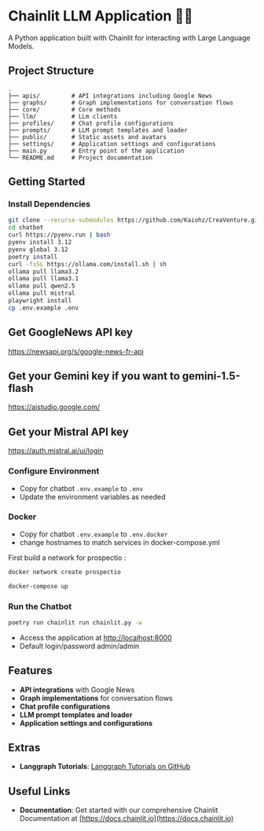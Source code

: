 # Chainlit LLM Application 🚀🤖

A Python application built with Chainlit for interacting with Large Language Models.

## Project Structure
```
.  
├── apis/         # API integrations including Google News  
├── graphs/       # Graph implementations for conversation flows
├── core/         # Core methods
├── llm/          # LLm clients
├── profiles/     # Chat profile configurations  
├── prompts/      # LLM prompt templates and loader  
├── public/       # Static assets and avatars  
├── settings/     # Application settings and configurations  
├── main.py       # Entry point of the application
└── README.md     # Project documentation
```

## Getting Started

### Install Dependencies
```bash
git clone --recurse-submodules https://github.com/Kaiohz/CreaVenture.git
cd chatbot 
curl https://pyenv.run | bash
pyenv install 3.12
pyenv global 3.12
poetry install
curl -fsSL https://ollama.com/install.sh | sh
ollama pull llama3.2 
ollama pull llama3.1
ollama pull qwen2.5
ollama pull mistral
playwright install
cp .env.example .env
```

## Get GoogleNews API key

https://newsapi.org/s/google-news-fr-api

## Get your Gemini key if you want to gemini-1.5-flash

https://aistudio.google.com/

## Get your Mistral API key 

https://auth.mistral.ai/ui/login

### Configure Environment
- Copy for chatbot `.env.example` to `.env`
- Update the environment variables as needed

### Docker
- Copy for chatbot `.env.example` to `.env.docker`
- change hostnames to match services in docker-compose.yml

First build a network for prospectio :
```bash
docker network create prospectio
```

```bash
docker-compose up
```

### Run the Chatbot
```bash
poetry run chainlit run chainlit.py -w
```

- Access the application at [http://localhost:8000](http://localhost:8000)
- Default login/password admin/admin

## Features
- **API integrations** with Google News
- **Graph implementations** for conversation flows
- **Chat profile configurations**
- **LLM prompt templates and loader**
- **Application settings and configurations**

## Extras
- **Langgraph Tutorials**: [Langgraph Tutorials on GitHub](https://github.com/langchain-ai/langgraph/tree/main/docs/docs/tutorials)

## Useful Links
- **Documentation**: Get started with our comprehensive Chainlit Documentation at [https://docs.chainlit.io](https://docs.chainlit.io)
